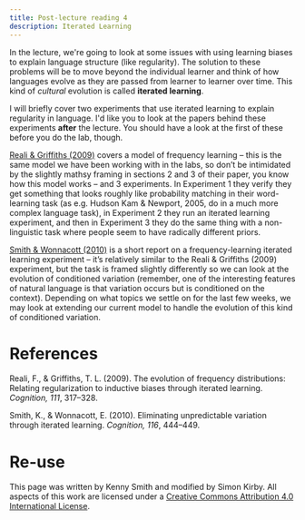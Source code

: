 ```yaml
---
title: Post-lecture reading 4
description: Iterated Learning
---
```



In the lecture, we're going to look at some issues with using learning biases to explain language structure (like regularity). The solution to these problems will be to move beyond the individual learner and think of how languages evolve as they are passed from learner to learner over time. This kind of *cultural* evolution is called **iterated learning**.

I will briefly cover two experiments that use iterated learning to explain regularity in language. I'd like you to look at the papers behind these experiments **after** the lecture. You should have a look at the first of these before you do the lab, though.

[Reali & Griffiths (2009)](http://cocosci.princeton.edu/tom/papers/regularization.pdf) covers a model of frequency learning – this is the same model we have been working with in the labs, so don’t be intimidated by the slightly mathsy framing in sections 2 and 3 of their paper, you know how this model works – and 3 experiments. In Experiment 1 they verify they get something that looks roughly like probability matching in their word-learning task (as e.g. Hudson Kam & Newport, 2005, do in a much more complex language task), in Experiment 2 they run an iterated learning experiment, and then in Experiment 3 they do the same thing with a non-linguistic task where people seem to have radically different priors.

[Smith & Wonnacott (2010)](http://www.lel.ed.ac.uk/~kenny/publications/smith_10_eliminating.pdf) is a short report on a frequency-learning iterated learning experiment – it’s relatively similar to the Reali & Griffiths (2009) experiment, but the task is framed slightly differently so we can look at the evolution of conditioned variation (remember, one of the interesting features of natural language is that variation occurs but is conditioned on the context). Depending on what topics we settle on for the last few weeks, we may look at extending our current model to handle the evolution of this kind of conditioned variation.

# References

Reali, F., & Griffiths, T. L. (2009). The evolution of frequency distributions: Relating regularization to inductive biases through iterated learning. *Cognition, 111*, 317–328.

Smith, K., & Wonnacott, E. (2010). Eliminating unpredictable variation through iterated learning. *Cognition, 116*, 444–449.


# Re-use

This page was written by Kenny Smith and modified by Simon Kirby. All aspects of this work are licensed under a [Creative Commons Attribution 4.0 International License](http://creativecommons.org/licenses/by/4.0/).
